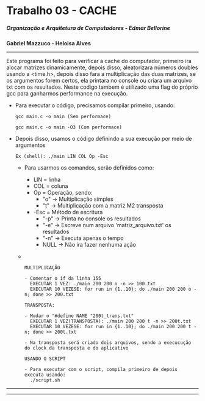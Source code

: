 # Trabalho 03 - CACHE

##### Organização e Arquitetura de Computadores - Edmar Bellorine

**Gabriel Mazzuco - Heloisa Alves**

---

Este programa foi feito para verificar a cache do computador, primeiro ira alocar matrizes dinamicamente, depois disso, aleatorizara números doubles usando a <time.h>, depois disso fara a multiplicação das duas matrizes, se os argumentos forem certos, ela printara no console ou criara um arquivo txt com os resultados. Neste codigo tambem é utilizado uma flag do próprio gcc para ganharmos performance na execução.

- Para executar o código, precisamos compilar primeiro, usando:

  ```shell
  gcc main.c -o main (Sem performace)

  gcc main.c -o main -O3 (Com performace)
  ```
- Depois disso, usamos o código definindo a sua execução por meio de argumentos

  ```
  Ex (shell): ./main LIN COL Op -Esc
  ```

  - Para usarmos os comandos, serão definidos como:

    - LIN = linha
    - COL = coluna
    - Op = Operação, sendo:
      - "o" -> Multiplicação simples
      - "t" -> Multiplicação com a matriz M2 transposta
    - -Esc = Método de escritura
      - "-p" -> Printa no console os resultados
      - "-e" -> Escreve num arquivo 'matriz_arquivo.txt' os resultados
      - "-n" -> Executa apenas o tempo
      - NULL -> Não ira fazer nenhuma ação
  - ```


    MULTIPLICAÇÃO

    - Comentar o if da linha 155
      EXECUTAR 1 VEZ: ./main 200 200 o -n >> 100.txt
      EXECUTAR 10 VEZESE: for run in {1..10}; do ./main 200 200 o -n; done >> 200.txt

    TRANSPOSTA:

    - Mudar o "#define NAME "200t_trans.txt"
      EXECUTAR 1 VEZ(TRANSPOSTA): ./main 200 200 t -n >> 200t.txt
      EXECUTAR 10 VEZESE: for run in {1..10}; do ./main 200 200 t -n; done >> 200t.txt

    - Na transposta será criado dois arquivos, sendo a execucução do clock da transposta e do aplicativo

    USANDO O SCRIPT

    - Para executar com o script, compila primeiro de depois executa usando:
      ./script.sh

    ```

---

---
